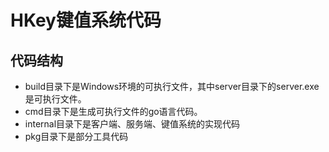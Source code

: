 # HKey键值系统代码

## 代码结构

* build目录下是Windows环境的可执行文件，其中server目录下的server.exe是可执行文件。
* cmd目录下是生成可执行文件的go语言代码。
* internal目录下是客户端、服务端、键值系统的实现代码
* pkg目录下是部分工具代码